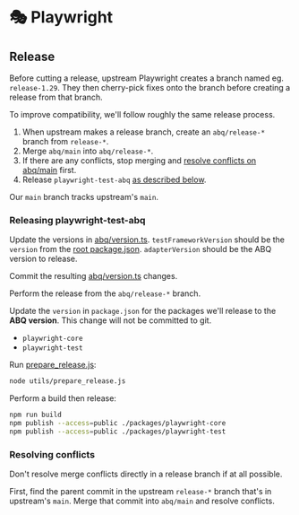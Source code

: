 # 🎭 Playwright

## Release

Before cutting a release, upstream Playwright creates a branch named eg. `release-1.29`.
They then cherry-pick fixes onto the branch before creating a release from that branch.

To improve compatibility, we'll follow roughly the same release process.

1. When upstream makes a release branch, create an `abq/release-*` branch from `release-*`.
1. Merge `abq/main` into `abq/release-*`.
  1. If there are any conflicts, stop merging and [resolve conflicts on abq/main](#resolving-conflicts) first.
1. Release `playwright-test-abq` [as described below](#releasing-playwright-test-abq).

Our `main` branch tracks upstream's `main`.

### Releasing playwright-test-abq

Update the versions in [abq/version.ts](./packages/playwright-test/src/abq/version.ts).
`testFrameworkVersion` should be the `version` from the [root package.json](./package.json).
`adapterVersion` should be the ABQ version to release.

Commit the resulting [abq/version.ts](./packages/playwright-test/src/abq/version.ts) changes.

Perform the release from the `abq/release-*` branch.

Update the `version` in `package.json` for the packages we'll release to the **ABQ version**.
This change will not be committed to git.

- `playwright-core`
- `playwright-test`

Run [prepare_release.js](./utils/prepare_release.js):
```bash
node utils/prepare_release.js
```

Perform a build then release:
```bash
npm run build
npm publish --access=public ./packages/playwright-core
npm publish --access=public ./packages/playwright-test
```

### Resolving conflicts

Don't resolve merge conflicts directly in a release branch if at all possible.

First, find the parent commit in the upstream `release-*` branch that's in upstream's `main`.
Merge that commit into `abq/main` and resolve conflicts.
